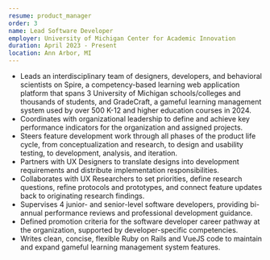 ```yaml
---
resume: product_manager
order: 3
name: Lead Software Developer
employer: University of Michigan Center for Academic Innovation
duration: April 2023 - Present
location: Ann Arbor, MI
---
```


- Leads an interdisciplinary team of designers, developers, and behavioral scientists on Spire, a competency-based learning web application platform that spans 3 University of Michigan schools/colleges and thousands of students, and GradeCraft, a gameful learning management system used by over 500 K-12 and higher education courses in 2024.
- Coordinates with organizational leadership to define and achieve key performance indicators for the organization and assigned projects.
- Steers feature development work through all phases of the product life cycle, from conceptualization and research, to design and usability testing, to development, analysis, and iteration.
- Partners with UX Designers to translate designs into development requirements and distribute implementation responsibilities.
- Collaborates with UX Researchers to set priorities, define research questions, refine protocols and prototypes, and connect feature updates back to originating research findings.
- Supervises 4 junior- and senior-level software developers, providing bi-annual performance reviews and professional development guidance.
- Defined promotion criteria for the software developer career pathway at the organization, supported by developer-specific competencies.
- Writes clean, concise, flexible Ruby on Rails and VueJS code to maintain and expand gameful learning management system features.

